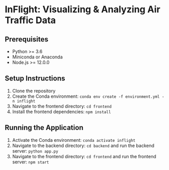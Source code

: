 # InFlight: Visualizing & Analyzing Air Traffic Data

## Prerequisites
- Python >= 3.6
- Miniconda or Anaconda
- Node.js >= 12.0.0

## Setup Instructions
1. Clone the repository
2. Create the Conda environment: `conda env create -f environment.yml -n inflight`
3. Navigate to the frontend directory: `cd frontend`
4. Install the frontend dependencies: `npm install`

## Running the Application
1. Activate the Conda environment: `conda activate inflight`
2. Navigate to the backend directory: `cd backend` and run the backend server: `python app.py`
3. Navigate to the frontend directory: `cd frontend` and run the frontend server: `npm start`
